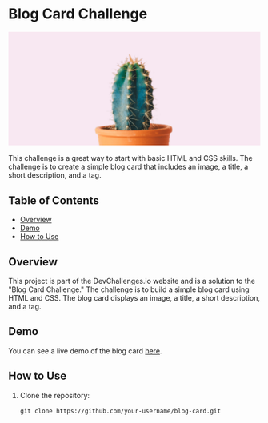 # Blog Card Challenge

![Blog Card](public/cactus_img.jpg)

This challenge is a great way to start with basic HTML and CSS skills. The challenge is to create a simple blog card that includes an image, a title, a short description, and a tag.

## Table of Contents
- [Overview](#overview)
- [Demo](#demo)
- [How to Use](#how-to-use)

## Overview

This project is part of the DevChallenges.io website and is a solution to the "Blog Card Challenge." The challenge is to build a simple blog card using HTML and CSS. The blog card displays an image, a title, a short description, and a tag.

## Demo

You can see a live demo of the blog card [here](https://galileo28.github.io/BlogCard/).

## How to Use

1. Clone the repository:
   ```shell
   git clone https://github.com/your-username/blog-card.git
